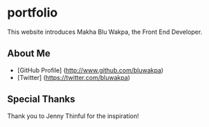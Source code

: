 # portfolio

This website introduces Makha Blu Wakpa, the Front End Developer.

## About Me

* [GitHub Profile] (http://www.github.com/bluwakpa)
* [Twitter] (https://twitter.com/bluwakpa)

## Special Thanks

Thank you to Jenny Thinful for the inspiration!
